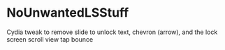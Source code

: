 # NoUnwantedLSStuff
Cydia tweak to remove slide to unlock text, chevron (arrow), and the lock screen scroll view tap bounce

